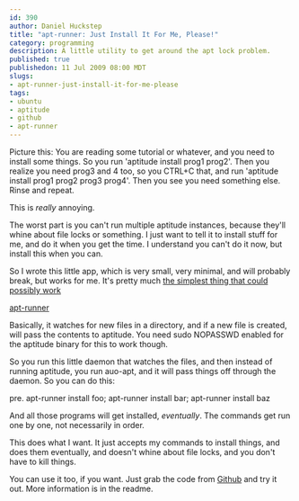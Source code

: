 ```yaml
--- 
id: 390
author: Daniel Huckstep
title: "apt-runner: Just Install It For Me, Please!"
category: programming
description: A little utility to get around the apt lock problem.
published: true
publishedon: 11 Jul 2009 08:00 MDT
slugs: 
- apt-runner-just-install-it-for-me-please
tags: 
- ubuntu
- aptitude
- github
- apt-runner
---
```

Picture this: You are reading some tutorial or whatever, and you need to
install some things. So you run 'aptitude install prog1 prog2'. Then you
realize you need prog3 and 4 too, so you CTRL+C that, and run 'aptitude
install prog1 prog2 prog3 prog4'. Then you see you need something else.
Rinse and repeat.

This is *really* annoying.

The worst part is you can't run multiple aptitude instances, because
they'll whine about file locks or something. I just want to tell it to
install stuff for me, and do it when you get the time. I understand you
can't do it now, but install this when you can.

So I wrote this little app, which is very small, very minimal, and will
probably break, but works for me. It's pretty much [the simplest thing
that could possibly
work](http://c2.com/xp/DoTheSimplestThingThatCouldPossiblyWork.html)

[apt-runner](http://github.com/darkhelmet/apt-runner)

Basically, it watches for new files in a directory, and if a new file is
created, will pass the contents to aptitude. You need sudo NOPASSWD
enabled for the aptitude binary for this to work though.

So you run this little daemon that watches the files, and then instead
of running aptitude, you run auo-apt, and it will pass things off
through the daemon. So you can do this:

pre. apt-runner install foo; apt-runner install bar; apt-runner install
baz

And all those programs will get installed, *eventually*. The commands
get run one by one, not necessarily in order.

This does what I want. It just accepts my commands to install things,
and does them eventually, and doesn't whine about file locks, and you
don't have to kill things.

You can use it too, if you want. Just grab the code from
[Github](http://github.com/darkhelmet/apt-runner) and try it out. More
information is in the readme.